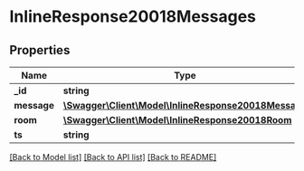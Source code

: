 # InlineResponse20018Messages

## Properties
Name | Type | Description | Notes
------------ | ------------- | ------------- | -------------
**_id** | **string** |  | [optional] 
**message** | [**\Swagger\Client\Model\InlineResponse20018Message**](InlineResponse20018Message.md) |  | [optional] 
**room** | [**\Swagger\Client\Model\InlineResponse20018Room**](InlineResponse20018Room.md) |  | [optional] 
**ts** | **string** |  | [optional] 

[[Back to Model list]](../../README.md#documentation-for-models) [[Back to API list]](../../README.md#documentation-for-api-endpoints) [[Back to README]](../../README.md)

